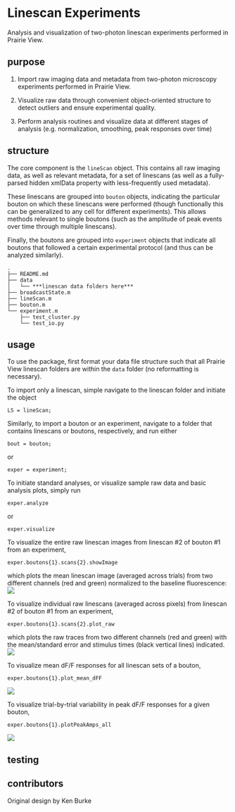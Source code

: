 # Linescan Experiments

Analysis and visualization of two-photon linescan experiments performed in Prairie View.

## purpose

1. Import raw imaging data and metadata from two-photon microscopy experiments performed in Prairie View.

2. Visualize raw data through convenient object-oriented structure to detect outliers and ensure experimental quality.

3. Perform analysis routines and visualize data at different stages of analysis (e.g. normalization, smoothing, peak responses over time)

## structure

The core component is the `lineScan` object. This contains all raw imaging data, as well as relevant metadata, for a set of linescans (as well as a fully-parsed hidden xmlData property with less-frequently used metadata). 

These linescans are grouped into `bouton` objects, indicating the particular bouton on which these linescans were performed (though functionally this can be generalized to any cell for different experiments). This allows methods relevant to single boutons (such as the amplitude of peak events over time through multiple linescans).

Finally, the boutons are grouped into `experiment` objects that indicate all boutons that followed a certain experimental protocol (and thus can be analyzed similarly).

```
.
├── README.md
├── data
│   └── ***linescan data folders here***
├── broadcastState.m
├── lineScan.m
├── bouton.m
└── experiment.m
    ├── test_cluster.py
    └── test_io.py
```

## usage

To use the package, first format your data file structure such that all Prairie View linescan folders are within the `data` folder (no reformatting is necessary).

To import only a linescan, simple navigate to the linescan folder and initiate the object

```
LS = lineScan;
```

Similarly, to import a bouton or an experiment, navigate to a folder that contains linescans or boutons, respectively, and run either

```
bout = bouton;
```
or
```
exper = experiment;
```

To initiate standard analyses, or visualize sample raw data and basic analysis plots, simply run

```
exper.analyze
```
or
```
exper.visualize
```

To visualize the entire raw linescan images from linescan #2 of bouton #1 from an experiment,

```
exper.boutons{1}.scans{2}.showImage
``` 
which plots the mean linescan image (averaged across trials) from two different channels (red and green) normalized to the baseline fluorescence:
![](https://imgur.com/LcIPaUm.png)


To visualize individual raw linescans (averaged across pixels) from linescan #2 of bouton #1 from an experiment,

```
exper.boutons{1}.scans{2}.plot_raw
```
which plots the raw traces from two different channels (red and green) with the mean/standard error and stimulus times (black vertical lines) indicated.
![](https://i.imgur.com/Owlwc4K.png)

To visualize mean dF/F responses for all linescan sets of a bouton,

```
exper.boutons{1}.plot_mean_dFF
```
![](https://imgur.com/LUphWqv.png)

To visualize trial-by-trial variability in peak dF/F responses for a given bouton,

```
exper.boutons{1}.plotPeakAmps_all
```
![](https://imgur.com/0TK77U6.png)


## testing

## contributors

Original design by Ken Burke